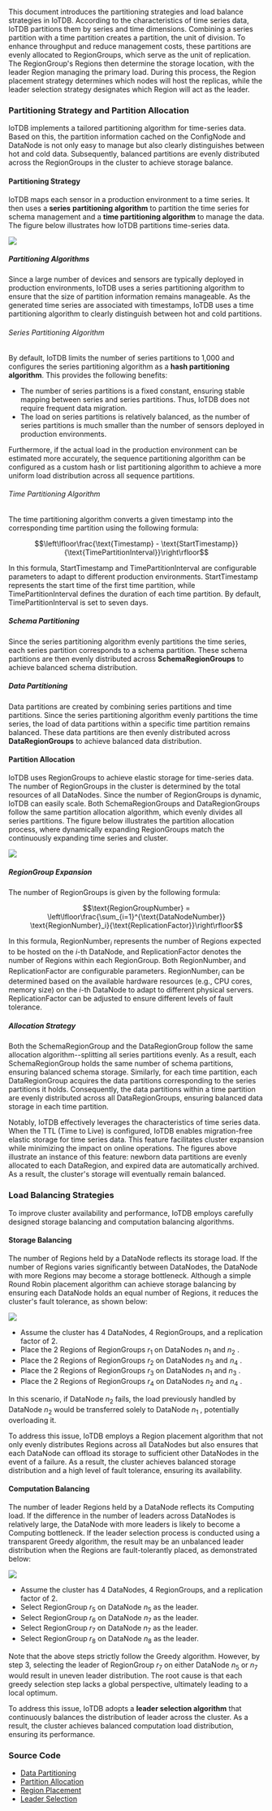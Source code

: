 <!--

    Licensed to the Apache Software Foundation (ASF) under one
    or more contributor license agreements.  See the NOTICE file
    distributed with this work for additional information
    regarding copyright ownership.  The ASF licenses this file
    to you under the Apache License, Version 2.0 (the
    "License"); you may not use this file except in compliance
    with the License.  You may obtain a copy of the License at
    
        http://www.apache.org/licenses/LICENSE-2.0
    
    Unless required by applicable law or agreed to in writing,
    software distributed under the License is distributed on an
    "AS IS" BASIS, WITHOUT WARRANTIES OR CONDITIONS OF ANY
    KIND, either express or implied.  See the License for the
    specific language governing permissions and limitations
    under the License.

-->
 

This document introduces the partitioning strategies and load balance strategies in IoTDB. According to the characteristics of time series data, IoTDB partitions them by series and time dimensions. Combining a series partition with a time partition creates a partition, the unit of division. To enhance throughput and reduce management costs, these partitions are evenly allocated to RegionGroups, which serve as the unit of replication. The RegionGroup's Regions then determine the storage location, with the leader Region managing the primary load. During this process, the Region placement strategy determines which nodes will host the replicas, while the leader selection strategy designates which Region will act as the leader.

### Partitioning Strategy and Partition Allocation

IoTDB implements a tailored partitioning algorithm for time-series data. Based on this, the partition information cached on the ConfigNode and DataNode is not only easy to manage but also clearly distinguishes between hot and cold data. Subsequently, balanced partitions are evenly distributed across the RegionGroups in the cluster to achieve storage balance.

#### Partitioning Strategy

IoTDB maps each sensor in a production environment to a time series. It then uses a **series** **partitioning algorithm** to partition the time series for schema management and a **time partitioning algorithm** to manage the data. The figure below illustrates how IoTDB partitions time-series data.

![](/img/partition_table_en.png)

##### Partitioning Algorithms

Since a large number of devices and sensors are typically deployed in production environments, IoTDB uses a series partitioning algorithm to ensure that the size of partition information remains manageable. As the generated time series are associated with timestamps, IoTDB uses a time partitioning algorithm to clearly distinguish between hot and cold partitions.

###### Series Partitioning Algorithm

By default, IoTDB limits the number of series partitions to 1,000 and configures the series partitioning algorithm as a **hash partitioning algorithm**. This provides the following benefits:

- The number of series partitions is a fixed constant, ensuring stable mapping between series and series partitions. Thus, IoTDB does not require frequent data migration.
- The load on series partitions is relatively balanced, as the number of series partitions is much smaller than the number of sensors deployed in production environments.

Furthermore, if the actual load in the production environment can be estimated more accurately, the sequence partitioning algorithm can be configured as a custom hash or list partitioning algorithm to achieve a more uniform load distribution across all sequence partitions.

###### Time Partitioning Algorithm

The time partitioning algorithm converts a given timestamp into the corresponding time partition using the following formula:

$$\left\lfloor\frac{\text{Timestamp} - \text{StartTimestamp}}{\text{TimePartitionInterval}}\right\rfloor$$

In this formula, $\text{StartTimestamp}$ and $\text{TimePartitionInterval}$ are configurable parameters to adapt to different production environments. $\text{StartTimestamp}$ represents the start time of the first time partition, while $\text{TimePartitionInterval}$ defines the duration of each time partition. By default, $\text{TimePartitionInterval}$ is set to seven days.

##### Schema Partitioning

Since the series partitioning algorithm evenly partitions the time series, each series partition corresponds to a schema partition. These schema partitions are then evenly distributed across **SchemaRegionGroups** to achieve balanced schema distribution.

##### Data Partitioning

Data partitions are created by combining series partitions and time partitions. Since the series partitioning algorithm evenly partitions the time series, the load of data partitions within a specific time partition remains balanced. These data partitions are then evenly distributed across **DataRegionGroups** to achieve balanced data distribution.

#### Partition Allocation

IoTDB uses RegionGroups to achieve elastic storage for time-series data. The number of RegionGroups in the cluster is determined by the total resources of all DataNodes. Since the number of RegionGroups is dynamic, IoTDB can easily scale. Both SchemaRegionGroups and DataRegionGroups follow the same partition allocation algorithm, which evenly divides all series partitions. The figure below illustrates the partition allocation process, where dynamically expanding RegionGroups match the continuously expanding time series and cluster.

![](/img/partition_allocation_en.png)

##### RegionGroup  Expansion

The number of RegionGroups is given by the following formula:

$$\text{RegionGroupNumber} = \left\lfloor\frac{\sum_{i=1}^{\text{DataNodeNumber}} \text{RegionNumber}_i}{\text{ReplicationFactor}}\right\rfloor$$

In this formula, $\text{RegionNumber}_i$ represents the number of Regions expected to be hosted on the  $i$-th DataNode, and $\text{ReplicationFactor}$ denotes the number of Regions within each RegionGroup. Both $\text{RegionNumber}_i$ and $\text{ReplicationFactor}$ are configurable parameters. $\text{RegionNumber}_i$ can be determined based on the available hardware resources (e.g., CPU cores, memory size) on the  $i$-th DataNode to adapt to different physical servers. $\text{ReplicationFactor}$ can be adjusted to ensure different levels of fault tolerance.

##### Allocation Strategy

Both the SchemaRegionGroup and the DataRegionGroup follow the same allocation algorithm--splitting all series partitions evenly. As a result, each SchemaRegionGroup holds the same number of schema partitions, ensuring balanced schema storage. Similarly, for each time partition, each DataRegionGroup acquires the data partitions corresponding to the series partitions it holds. Consequently, the data partitions within a time partition are evenly distributed across all DataRegionGroups, ensuring balanced data storage in each time partition.

Notably, IoTDB effectively leverages the characteristics of time series data. When the TTL (Time to Live) is configured, IoTDB enables migration-free elastic storage for time series data. This feature facilitates cluster expansion while minimizing the impact on online operations. The figures above illustrate an instance of this feature: newborn data partitions are evenly allocated to each DataRegion, and expired data are automatically archived. As a result, the cluster's storage will eventually remain balanced.

### Load Balancing Strategies

To improve cluster availability and performance, IoTDB employs carefully designed storage balancing and computation balancing algorithms.

#### Storage Balancing

The number of Regions held by a DataNode reflects its storage load. If the number of Regions varies significantly between DataNodes, the DataNode with more Regions may become a storage bottleneck. Although a simple Round Robin placement algorithm can achieve storage balancing by ensuring each DataNode holds an equal number of Regions, it reduces the cluster's fault tolerance, as shown below:

![](/img/placement_en.png)

- Assume the cluster has 4 DataNodes, 4 RegionGroups, and a replication factor of 2.
- Place the 2 Regions of RegionGroups $r_1$ on DataNodes $n_1$ and  $n_2$ .
- Place the 2 Regions of RegionGroups $r_2$ on DataNodes $n_3$ and  $n_4$ .
- Place the 2 Regions of RegionGroups $r_3$ on DataNodes $n_1$ and  $n_3$ .
- Place the 2 Regions of RegionGroups $r_4$ on DataNodes $n_2$ and  $n_4$ .

In this scenario, if DataNode $n_2$  fails, the load previously handled by DataNode $n_2$  would be transferred solely to DataNode $n_1$ , potentially overloading it.

To address this issue, IoTDB employs a Region placement algorithm that not only evenly distributes Regions across all DataNodes but also ensures that each DataNode can offload its storage to sufficient other DataNodes in the event of a failure. As a result, the cluster achieves balanced storage distribution and a high level of fault tolerance, ensuring its availability.

#### Computation Balancing

The number of leader Regions held by a DataNode reflects its Computing load. If the difference in the number of leaders across DataNodes is relatively large, the DataNode with more leaders is likely to become a Computing bottleneck. If the leader selection process is conducted using a transparent Greedy algorithm, the result may be an unbalanced leader distribution when the Regions are fault-tolerantly placed, as demonstrated below:

![](/img/selection_en.png)

- Assume the cluster has 4 DataNodes, 4 RegionGroups, and a replication factor of 2.
- Select RegionGroup $r_5$ on DataNode $n_5$ as the leader.
- Select RegionGroup $r_6$ on DataNode $n_7$ as the leader.
- Select RegionGroup $r_7$ on DataNode $n_7$ as the leader.
- Select RegionGroup $r_8$ on DataNode $n_8$ as the leader.

Note that the above steps strictly follow the Greedy algorithm. However, by step 3, selecting the leader of RegionGroup $r_7$ on either DataNode $n_5$ or $n_7$ would result in uneven leader distribution. The root cause is that each greedy selection step lacks a global perspective, ultimately leading to a local optimum.

To address this issue, IoTDB adopts a **leader selection algorithm** that continuously balances the distribution of leader across the cluster. As a result, the cluster achieves balanced computation load distribution, ensuring its performance.

### Source Code

- [Data Partitioning](https://github.com/apache/iotdb/tree/master/iotdb-core/node-commons/src/main/java/org/apache/iotdb/commons/partition)
- [Partition Allocation](https://github.com/apache/iotdb/tree/master/iotdb-core/confignode/src/main/java/org/apache/iotdb/confignode/manager/load/balancer/partition)
- [Region Placement](https://github.com/apache/iotdb/tree/master/iotdb-core/confignode/src/main/java/org/apache/iotdb/confignode/manager/load/balancer/region)
- [Leader Selection](https://github.com/apache/iotdb/tree/master/iotdb-core/confignode/src/main/java/org/apache/iotdb/confignode/manager/load/balancer/router/leader)